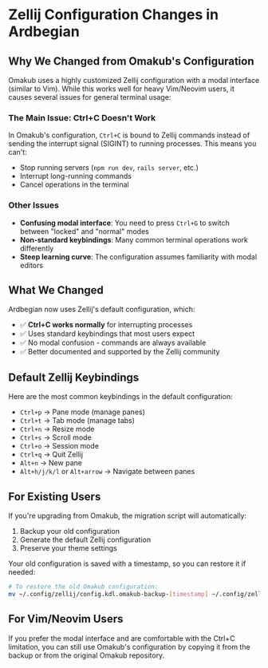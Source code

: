 # Zellij Configuration Changes in Ardbegian

## Why We Changed from Omakub's Configuration

Omakub uses a highly customized Zellij configuration with a modal interface (similar to Vim). While this works well for heavy Vim/Neovim users, it causes several issues for general terminal usage:

### The Main Issue: Ctrl+C Doesn't Work

In Omakub's configuration, `Ctrl+C` is bound to Zellij commands instead of sending the interrupt signal (SIGINT) to running processes. This means you can't:
- Stop running servers (`npm run dev`, `rails server`, etc.)
- Interrupt long-running commands
- Cancel operations in the terminal

### Other Issues

- **Confusing modal interface**: You need to press `Ctrl+G` to switch between "locked" and "normal" modes
- **Non-standard keybindings**: Many common terminal operations work differently
- **Steep learning curve**: The configuration assumes familiarity with modal editors

## What We Changed

Ardbegian now uses Zellij's default configuration, which:
- ✅ **Ctrl+C works normally** for interrupting processes
- ✅ Uses standard keybindings that most users expect
- ✅ No modal confusion - commands are always available
- ✅ Better documented and supported by the Zellij community

## Default Zellij Keybindings

Here are the most common keybindings in the default configuration:

- `Ctrl+p` → Pane mode (manage panes)
- `Ctrl+t` → Tab mode (manage tabs)
- `Ctrl+n` → Resize mode
- `Ctrl+s` → Scroll mode
- `Ctrl+o` → Session mode
- `Ctrl+q` → Quit Zellij
- `Alt+n` → New pane
- `Alt+h/j/k/l` or `Alt+arrow` → Navigate between panes

## For Existing Users

If you're upgrading from Omakub, the migration script will automatically:
1. Backup your old configuration
2. Generate the default Zellij configuration
3. Preserve your theme settings

Your old configuration is saved with a timestamp, so you can restore it if needed:
```bash
# To restore the old Omakub configuration:
mv ~/.config/zellij/config.kdl.omakub-backup-[timestamp] ~/.config/zellij/config.kdl
```

## For Vim/Neovim Users

If you prefer the modal interface and are comfortable with the Ctrl+C limitation, you can still use Omakub's configuration by copying it from the backup or from the original Omakub repository.